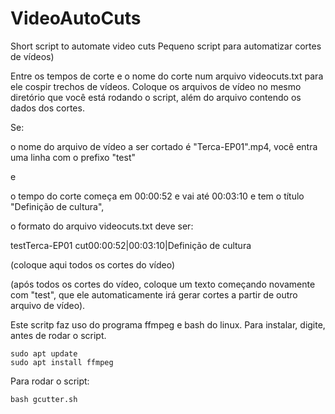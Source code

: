 # VideoAutoCuts
Short script to automate video cuts
Pequeno script para automatizar cortes de vídeos)

Entre os tempos de corte e o nome do corte num arquivo videocuts.txt para ele cospir trechos de vídeos.
Coloque os arquivos de vídeo no mesmo diretório que você está rodando o script, além do arquivo contendo os dados dos cortes.

Se:

o nome do arquivo de vídeo a ser cortado é "Terca-EP01".mp4, você entra uma linha com o prefixo "test"

e

o tempo do corte começa em 00:00:52 e vai até 00:03:10 e tem o título "Definição de cultura",

o formato do arquivo videocuts.txt deve ser:

testTerca-EP01
cut00:00:52|00:03:10|Definição de cultura

(coloque aqui todos os cortes do vídeo)

(após todos os cortes do vídeo, coloque um texto começando novamente com "test", que ele automaticamente irá gerar cortes a partir de outro arquivo de vídeo).

Este scritp faz uso do programa ffmpeg e bash do linux. Para instalar, digite, antes de rodar o script.

````
sudo apt update
sudo apt install ffmpeg
````

Para rodar o script:

````
bash gcutter.sh
````
